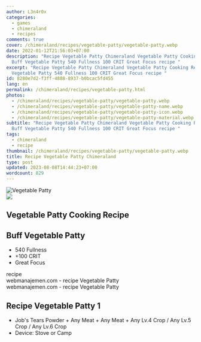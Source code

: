 ```yaml
---
author: L3n4r0x
categories:
  - games
  - chimeraland
  - recipes
comments: true
cover: /chimeraland/recipes/vegetable-patty/vegetable-patty.webp
date: 2022-01-12T21:56:03+07:00
description: "Recipe Vegetable Patty Chimeraland Vegetable Patty Cooking Recipe
  Buff Vegetable Patty 540 Fullness 100 CRIT Great Focus recipe "
excerpt: "Recipe Vegetable Patty Chimeraland Vegetable Patty Cooking Recipe Buff
  Vegetable Patty 540 Fullness 100 CRIT Great Focus recipe "
id: 8280e7d2-f3ff-4888-8937-b0bcac5fd455
lang: en
permalink: /chimeraland/recipes/vegetable-patty.html
photos:
  - /chimeraland/recipes/vegetable-patty/vegetable-patty.webp
  - /chimeraland/recipes/vegetable-patty/vegetable-patty-name.webp
  - /chimeraland/recipes/vegetable-patty/vegetable-patty-icon.webp
  - /chimeraland/recipes/vegetable-patty/vegetable-patty-material.webp
subtitle: "Recipe Vegetable Patty Chimeraland Vegetable Patty Cooking Recipe
  Buff Vegetable Patty 540 Fullness 100 CRIT Great Focus recipe "
tags:
  - chimeraland
  - recipe
thumbnail: /chimeraland/recipes/vegetable-patty/vegetable-patty.webp
title: Recipe Vegetable Patty Chimeraland
type: post
updated: 2023-08-08T14:44:23+07:00
wordcount: 829
---
```


<link
  rel="stylesheet"
  href="https://rawcdn.githack.com/dimaslanjaka/Web-Manajemen/870a349/css/bootstrap-5-3-0-alpha3-wrapper.css"
/>
<section id="bootstrap-wrapper">
  <div data-bs-theme="dark">
    <div class="card mb-2">
      <div class="card-body">
        <div class="row g-0">
          <div class="col-sm-4 position-relative mb-2">
            <img
              src="https://www.webmanajemen.com/chimeraland/recipes/vegetable-patty/vegetable-patty-material.webp"
              class="card-img fit-cover w-100 h-100"
              alt="Vegetable Patty"
              data-fancybox="true"
            />
          </div>
          <div class="col-sm-8 mb-2">
            <div class="card-body">
              <div class="d-flex flex-row align-items-center mb-3">
                <img
                  class="d-inline-block me-2"
                  src="https://www.webmanajemen.com/chimeraland/recipes/vegetable-patty/vegetable-patty-icon.webp"
                  width="auto"
                  height="auto"
                  style="vertical-align: middle"
                />
                <h2 class="fs-5">Vegetable Patty Cooking Recipe</h2>
              </div>
              <h2 class="card-title fs-5">Buff Vegetable Patty</h2>
              <div class="card-text">
                <ul>
                  <li>540 Fullness</li>
                  <li>+100 CRIT</li>
                  <li>Great Focus</li>
                </ul>
              </div>
              <span class="badge rounded-pill">recipe</span>
            </div>
            <div class="card-footer text-end text-muted mt-auto">
              webmanajemen.com - recipe Vegetable Patty
            </div>
          </div>
        </div>
      </div>
      <div class="card-footer text-end text-muted">
        webmanajemen.com - recipe Vegetable Patty
      </div>
    </div>
    <div class="row mb-2">
      <div class="col-12 col-lg-6 recipe-item mb-2">
        <div class="card">
          <div class="card-body">
            <h2 class="card-title fs-5">Recipe Vegetable Patty 1</h2>
            <div class="card-text">
              <ul>
                <li>
                  Job&#x27;s Tears Powder<span> + </span>Any Meat<span> + </span
                  >Any Meat<span> + </span>Any Lv.4 Crop<span> / </span>Any Lv.5
                  Crop<span> / </span>Any Lv.6 Crop
                </li>
                <li>Device: Stove or Camp</li>
              </ul>
            </div>
          </div>
        </div>
      </div>
    </div>
  </div>
</section>
